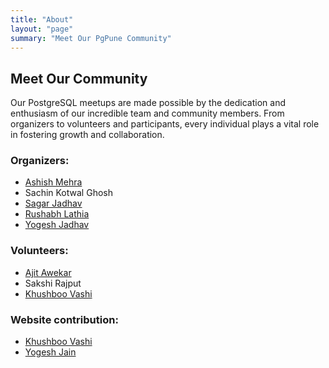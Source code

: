 ```yaml
---
title: "About"
layout: "page"
summary: "Meet Our PgPune Community"
---
```


## Meet Our Community

Our PostgreSQL meetups are made possible by the dedication and enthusiasm of our incredible team and community members. From organizers to volunteers and participants, every individual plays a vital role in fostering growth and collaboration.


### Organizers: 

- [Ashish Mehra](https://www.linkedin.com/in/ashishkmehra/)
- Sachin Kotwal Ghosh
- [Sagar Jadhav](https://www.linkedin.com/in/sagar-jadhav-42440a84/)
- [Rushabh Lathia](https://www.linkedin.com/in/rushabh-lathia-3bb8616/)
- [Yogesh Jadhav](https://www.linkedin.com/in/pgyogesh/)

### Volunteers:

- [Ajit Awekar](https://www.linkedin.com/in/ajit-awekar-6780648/)
- Sakshi Rajput
- [Khushboo Vashi](https://www.linkedin.com/in/khushboo-vashi-b8303012/)

### Website contribution:
 
- [Khushboo Vashi](https://www.linkedin.com/in/khushboo-vashi-b8303012/)
- [Yogesh Jain](https://www.linkedin.com/in/yogeshjain96/)
